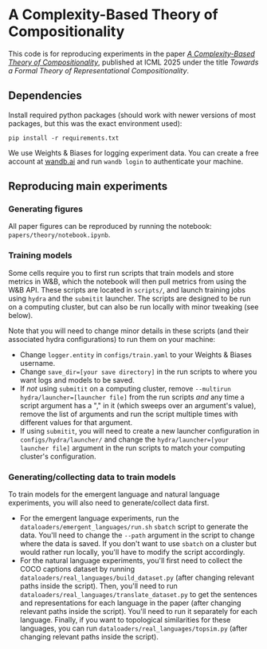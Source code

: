 # A Complexity-Based Theory of Compositionality

This code is for reproducing experiments in the paper [*A Complexity-Based Theory of Compositionality*](https://arxiv.org/abs/2410.14817), published at ICML 2025 under the title *Towards a Formal Theory of Representational Compositionality*.

## Dependencies
Install required python packages (should work with newer versions of most packages, but this was the exact environment used):
```
pip install -r requirements.txt
```

We use Weights & Biases for logging experiment data. You can create a free account at [wandb.ai](https://wandb.ai) and run `wandb login` to authenticate your machine.


## Reproducing main experiments

### Generating figures

All paper figures can be reproduced by running the notebook: `papers/theory/notebook.ipynb`.

### Training models

Some cells require you to first run scripts that train models and store metrics in W&B, which the notebook will then pull metrics from using the W&B API. These scripts are located in `scripts/`, and launch training jobs using `hydra` and the `submitit` launcher. The scripts are designed to be run on a computing cluster, but can also be run locally with minor tweaking (see below).

Note that you will need to change minor details in these scripts (and their associated hydra configurations) to run them on your machine:
- Change `logger.entity` in `configs/train.yaml` to your Weights & Biases username.
- Change `save_dir=[your save directory]` in the run scripts to where you want logs and models to be saved.
- If *not* using `submitit` on a computing cluster, remove `--multirun hydra/launcher=[launcher file]` from the run scripts *and* any time a script argument has a "," in it (which sweeps over an argument's value), remove the list of arguments and run the script multiple times with different values for that argument.
- If using `submitit`, you will need to create a new launcher configuration in `configs/hydra/launcher/` and change the `hydra/launcher=[your launcher file]` argument in the run scripts to match your computing cluster's configuration.

### Generating/collecting data to train models

To train models for the emergent language and natural language experiments, you will also need to generate/collect data first.
- For the emergent language experiments, run the `dataloaders/emergent_languages/run.sh` `sbatch` script to generate the data. You'll need to change the `--path` argument in the script to change where the data is saved. If you don't want to use `sbatch` on a cluster but would rather run locally, you'll have to modify the script accordingly.
- For the natural language experiments, you'll first need to collect the COCO captions dataset by running `dataloaders/real_languages/build_dataset.py` (after changing relevant paths inside the script). Then, you'll need to run `dataloaders/real_languages/translate_dataset.py` to get the sentences and representations for each language in the paper (after changing relevant paths inside the script). You'll need to run it separately for each language. Finally, if you want to topological similarities for these languages, you can run `dataloaders/real_languages/topsim.py` (after changing relevant paths inside the script).